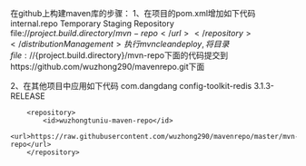 在github上构建maven库的步骤：
1、在项目的pom.xml增加如下代码
	<distributionManagement>
		<repository>
			<id>internal.repo</id>
			<name>Temporary Staging Repository</name>
			<url>file://${project.build.directory}/mvn-repo</url>
		</repository>
	</distributionManagement>
  执行mvn clean deploy,将目录file://${project.build.directory}/mvn-repo下面的代码提交到https://github.com/wuzhong290/mavenrepo.git下面

2、在其他项目中应用如下代码
        <dependency>
            <groupId>com.dangdang</groupId>
            <artifactId>config-toolkit-redis</artifactId>
            <version>3.1.3-RELEASE</version>
        </dependency>

        <repository>
            <id>wuzhongtuniu-maven-repo</id>
            <url>https://raw.githubusercontent.com/wuzhong290/mavenrepo/master/mvn-repo</url>
        </repository>